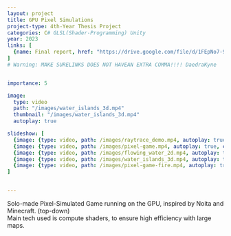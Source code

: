 ```yaml
---
layout: project
title: GPU Pixel Simulations
project-type: 4th-Year Thesis Project
categories: C# GLSL(Shader-Programming) Unity
year: 2023
links: [
  {name: Final report, href: "https://drive.google.com/file/d/1FEpNo7-92uGZv6gBoDTsEIz4tg0XtvTf/view?usp=drive_link"}
]
# Warning: MAKE SURELINKS DOES NOT HAVEAN EXTRA COMMA!!!! DaedraKyne


importance: 5

image:
  type: video
  path: "/images/water_islands_3d.mp4"
  thumbnail: "/images/water_islands_3d.mp4"
  autoplay: true

slideshow: [
  {image: {type: video, path: /images/raytrace_demo.mp4, autoplay: true, caption: "Custom voxel path-tracer incorporating reflection, refraction, and volumetric depth.\n\n The cube shown is a collection of refractive dark-grey blocks, coloured light blocks, green mirrors and purple glass."}},
  {image: {type: video, path: /images/pixel-game.mp4, autoplay: true, caption: "A 2D water simulation - the water attempts to spread itself equally after losing its momentum.\n\n The terrain is uneven, being lower in height at the center."}},
  {image: {type: video, path: /images/flowing_water_2d.mp4, autoplay: true, caption: "An early attempt at 2d water simulation. The attempts to become ubiquitous after losing its momentum."}},
  {image: {type: video, path: /images/water_islands_3d.mp4, autoplay: true, caption: "The current state of the water simulation branch.\n\n A full 3D upgrade to the depth-affected 2d simulation. \n\n Runs at 200fps on 150k cells."}},
  {image: {type: video, path: /images/pixel-game-fire.mp4, autoplay: true, caption: "A 2D first simulation - the first simulation I made.\n\n Simple logic that spreads fire forwards and fades."}},
]


---
```


Solo-made Pixel-Simulated Game running on the GPU, inspired by Noita and Minecraft. (top-down)<br>
Main tech used is compute shaders, to ensure high efficiency with large maps.
